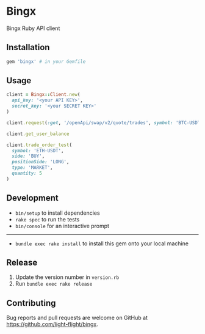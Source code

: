 # Bingx

Bingx Ruby API client

## Installation

```ruby
gem 'bingx' # in your Gemfile
```

## Usage

```ruby
client = Bingx::Client.new(
  api_key: '<your API KEY>',
  secret_key: '<your SECRET KEY>'
)

client.request(:get, '/openApi/swap/v2/quote/trades', symbol: 'BTC-USDT')

client.get_user_balance

client.trade_order_test(
  symbol: 'ETH-USDT',
  side: 'BUY',
  positionSide: 'LONG',
  type: 'MARKET',
  quantity: 5
)
```

## Development

* `bin/setup` to install dependencies
* `rake spec` to run the tests
* `bin/console` for an interactive prompt
---
* `bundle exec rake install` to install this gem onto your local machine

## Release

1. Update the version number in `version.rb`
2. Run `bundle exec rake release`

## Contributing

Bug reports and pull requests are welcome on GitHub at https://github.com/light-flight/bingx.
